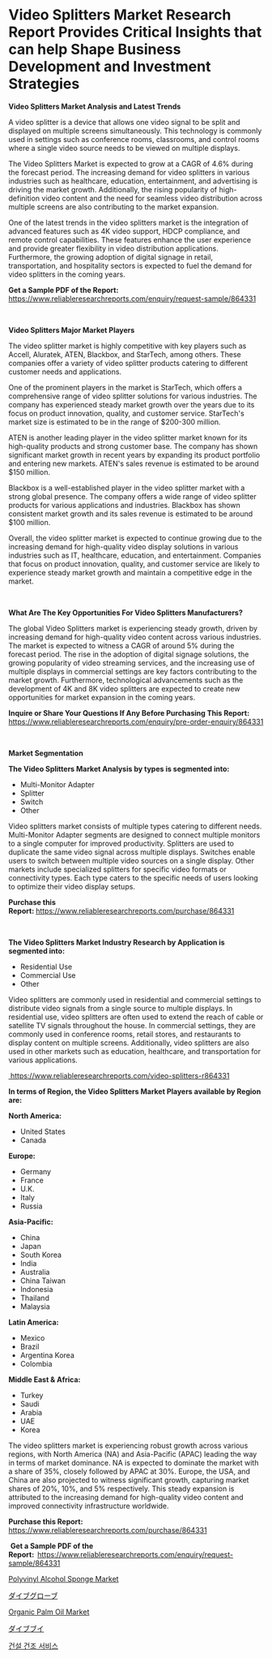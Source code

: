 <p><h1>Video Splitters Market Research Report Provides Critical Insights that can help Shape Business Development and Investment Strategies</h1></p><p><strong>Video Splitters Market Analysis and Latest Trends</strong></p>
<p><p>A video splitter is a device that allows one video signal to be split and displayed on multiple screens simultaneously. This technology is commonly used in settings such as conference rooms, classrooms, and control rooms where a single video source needs to be viewed on multiple displays.</p><p>The Video Splitters Market is expected to grow at a CAGR of 4.6% during the forecast period. The increasing demand for video splitters in various industries such as healthcare, education, entertainment, and advertising is driving the market growth. Additionally, the rising popularity of high-definition video content and the need for seamless video distribution across multiple screens are also contributing to the market expansion.</p><p>One of the latest trends in the video splitters market is the integration of advanced features such as 4K video support, HDCP compliance, and remote control capabilities. These features enhance the user experience and provide greater flexibility in video distribution applications. Furthermore, the growing adoption of digital signage in retail, transportation, and hospitality sectors is expected to fuel the demand for video splitters in the coming years.</p></p>
<p><strong>Get a Sample PDF of the Report:&nbsp;</strong> <a href="https://www.reliableresearchreports.com/enquiry/request-sample/864331">https://www.reliableresearchreports.com/enquiry/request-sample/864331</a></p>
<p>&nbsp;</p>
<p><strong>Video Splitters Major Market Players</strong></p>
<p><p>The video splitter market is highly competitive with key players such as Accell, Aluratek, ATEN, Blackbox, and StarTech, among others. These companies offer a variety of video splitter products catering to different customer needs and applications.</p><p>One of the prominent players in the market is StarTech, which offers a comprehensive range of video splitter solutions for various industries. The company has experienced steady market growth over the years due to its focus on product innovation, quality, and customer service. StarTech's market size is estimated to be in the range of $200-300 million.</p><p>ATEN is another leading player in the video splitter market known for its high-quality products and strong customer base. The company has shown significant market growth in recent years by expanding its product portfolio and entering new markets. ATEN's sales revenue is estimated to be around $150 million.</p><p>Blackbox is a well-established player in the video splitter market with a strong global presence. The company offers a wide range of video splitter products for various applications and industries. Blackbox has shown consistent market growth and its sales revenue is estimated to be around $100 million.</p><p>Overall, the video splitter market is expected to continue growing due to the increasing demand for high-quality video display solutions in various industries such as IT, healthcare, education, and entertainment. Companies that focus on product innovation, quality, and customer service are likely to experience steady market growth and maintain a competitive edge in the market.</p></p>
<p>&nbsp;</p>
<p><strong>What Are The Key Opportunities For Video Splitters Manufacturers?</strong></p>
<p><p>The global Video Splitters market is experiencing steady growth, driven by increasing demand for high-quality video content across various industries. The market is expected to witness a CAGR of around 5% during the forecast period. The rise in the adoption of digital signage solutions, the growing popularity of video streaming services, and the increasing use of multiple displays in commercial settings are key factors contributing to the market growth. Furthermore, technological advancements such as the development of 4K and 8K video splitters are expected to create new opportunities for market expansion in the coming years.</p></p>
<p><strong>Inquire or Share Your Questions If Any Before Purchasing This Report:</strong> <a href="https://www.reliableresearchreports.com/enquiry/pre-order-enquiry/864331">https://www.reliableresearchreports.com/enquiry/pre-order-enquiry/864331</a></p>
<p>&nbsp;</p>
<p><strong>Market Segmentation</strong></p>
<p><strong>The Video Splitters Market Analysis by types is segmented into:</strong></p>
<p><ul><li>Multi-Monitor Adapter</li><li>Splitter</li><li>Switch</li><li>Other</li></ul></p>
<p><p>Video splitters market consists of multiple types catering to different needs. Multi-Monitor Adapter segments are designed to connect multiple monitors to a single computer for improved productivity. Splitters are used to duplicate the same video signal across multiple displays. Switches enable users to switch between multiple video sources on a single display. Other markets include specialized splitters for specific video formats or connectivity types. Each type caters to the specific needs of users looking to optimize their video display setups.</p></p>
<p><strong>Purchase this Report:&nbsp;</strong><a href="https://www.reliableresearchreports.com/purchase/864331">https://www.reliableresearchreports.com/purchase/864331</a></p>
<p>&nbsp;</p>
<p><strong>The Video Splitters Market Industry Research by Application is segmented into:</strong></p>
<p><ul><li>Residential Use</li><li>Commercial Use</li><li>Other</li></ul></p>
<p><p>Video splitters are commonly used in residential and commercial settings to distribute video signals from a single source to multiple displays. In residential use, video splitters are often used to extend the reach of cable or satellite TV signals throughout the house. In commercial settings, they are commonly used in conference rooms, retail stores, and restaurants to display content on multiple screens. Additionally, video splitters are also used in other markets such as education, healthcare, and transportation for various applications.</p></p>
<p><a href="https://www.reliableresearchreports.com/video-splitters-r864331">&nbsp;https://www.reliableresearchreports.com/video-splitters-r864331</a></p>
<p><strong>In terms of Region, the Video Splitters Market Players available by Region are:</strong></p>
<p>
    <p> <strong> North America: </strong>
        <ul>
            <li>United States</li>
            <li>Canada</li>
        </ul>
        </p> 
    <p> <strong> Europe: </strong>
        <ul>
            <li>Germany</li>
            <li>France</li>
            <li>U.K.</li>
            <li>Italy</li>
            <li>Russia</li>
        </ul>
        </p> 
    <p> <strong> Asia-Pacific: </strong>
        <ul>
            <li>China</li>
            <li>Japan</li>
            <li>South Korea</li>
            <li>India</li>
            <li>Australia</li>
            <li>China Taiwan</li>
            <li>Indonesia</li>
            <li>Thailand</li>
            <li>Malaysia</li>
        </ul>
        </p> 
    <p> <strong> Latin America: </strong>
        <ul>
            <li>Mexico</li>
            <li>Brazil</li>
            <li>Argentina Korea</li>
            <li>Colombia</li>
        </ul>
        </p> 
    <p> <strong> Middle East & Africa: </strong>
        <ul>
            <li>Turkey</li>
            <li>Saudi</li>
            <li>Arabia</li>
            <li>UAE</li>
            <li>Korea</li>
        </ul>
    </p>
    </p>
<p><p>The video splitters market is experiencing robust growth across various regions, with North America (NA) and Asia-Pacific (APAC) leading the way in terms of market dominance. NA is expected to dominate the market with a share of 35%, closely followed by APAC at 30%. Europe, the USA, and China are also projected to witness significant growth, capturing market shares of 20%, 10%, and 5% respectively. This steady expansion is attributed to the increasing demand for high-quality video content and improved connectivity infrastructure worldwide.</p></p>
<p><strong>Purchase this Report: </strong><a href="https://www.reliableresearchreports.com/purchase/864331">https://www.reliableresearchreports.com/purchase/864331</a></p>
<p>&nbsp;<strong>Get a Sample PDF of the Report:&nbsp;&nbsp;</strong><a href="https://www.reliableresearchreports.com/enquiry/request-sample/864331">https://www.reliableresearchreports.com/enquiry/request-sample/864331</a></p>
<p><strong></strong></p>
<p><p><a href="https://issuu.com/reportprime-2/docs/polyvinyl-alcohol-sponge-market-size-2030.pptx">Polyvinyl Alcohol Sponge Market</a></p><p><a href="https://github.com/LeanneBruen2023/Market-Research-Report-List-1/blob/main/358524732950.md">ダイブグローブ</a></p><p><a href="https://issuu.com/reportprime-2/docs/organic-palm-oil-market-size-2030.pptx">Organic Palm Oil Market</a></p><p><a href="https://github.com/cnnriuez22368/Market-Research-Report-List-1/blob/main/886089432949.md">ダイブブイ</a></p><p><a href="https://github.com/iansanftyord09878/Market-Research-Report-List-1/blob/main/678157730181.md">건설 건조 서비스</a></p></p>